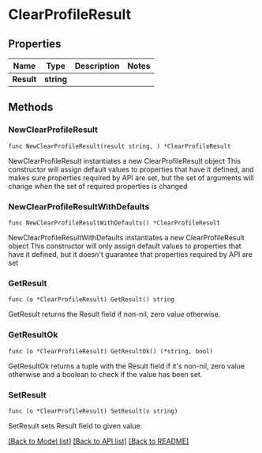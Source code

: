 # ClearProfileResult

## Properties

Name | Type | Description | Notes
------------ | ------------- | ------------- | -------------
**Result** | **string** |  | 

## Methods

### NewClearProfileResult

`func NewClearProfileResult(result string, ) *ClearProfileResult`

NewClearProfileResult instantiates a new ClearProfileResult object
This constructor will assign default values to properties that have it defined,
and makes sure properties required by API are set, but the set of arguments
will change when the set of required properties is changed

### NewClearProfileResultWithDefaults

`func NewClearProfileResultWithDefaults() *ClearProfileResult`

NewClearProfileResultWithDefaults instantiates a new ClearProfileResult object
This constructor will only assign default values to properties that have it defined,
but it doesn't guarantee that properties required by API are set

### GetResult

`func (o *ClearProfileResult) GetResult() string`

GetResult returns the Result field if non-nil, zero value otherwise.

### GetResultOk

`func (o *ClearProfileResult) GetResultOk() (*string, bool)`

GetResultOk returns a tuple with the Result field if it's non-nil, zero value otherwise
and a boolean to check if the value has been set.

### SetResult

`func (o *ClearProfileResult) SetResult(v string)`

SetResult sets Result field to given value.



[[Back to Model list]](../README.md#documentation-for-models) [[Back to API list]](../README.md#documentation-for-api-endpoints) [[Back to README]](../README.md)



